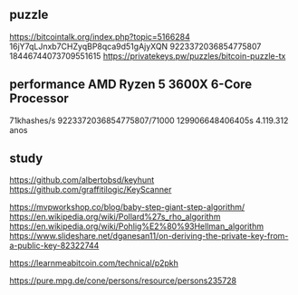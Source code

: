 

## puzzle
https://bitcointalk.org/index.php?topic=5166284
16jY7qLJnxb7CHZyqBP8qca9d51gAjyXQN
9223372036854775807
18446744073709551615
https://privatekeys.pw/puzzles/bitcoin-puzzle-tx

## performance AMD Ryzen 5 3600X 6-Core Processor
71khashes/s
9223372036854775807/71000
129906648406405s
4.119.312 anos

## study

https://github.com/albertobsd/keyhunt
https://github.com/graffitilogic/KeyScanner

https://mvpworkshop.co/blog/baby-step-giant-step-algorithm/
https://en.wikipedia.org/wiki/Pollard%27s_rho_algorithm
https://en.wikipedia.org/wiki/Pohlig%E2%80%93Hellman_algorithm
https://www.slideshare.net/dganesan11/on-deriving-the-private-key-from-a-public-key-82322744

https://learnmeabitcoin.com/technical/p2pkh

https://pure.mpg.de/cone/persons/resource/persons235728